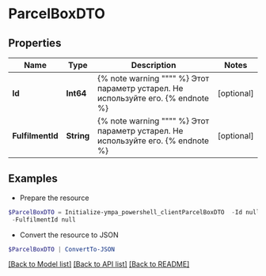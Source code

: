 # ParcelBoxDTO
## Properties

Name | Type | Description | Notes
------------ | ------------- | ------------- | -------------
**Id** | **Int64** | {% note warning &quot;&quot;&quot;&quot; %}  Этот параметр устарел. Не используйте его.  {% endnote %}  | [optional] 
**FulfilmentId** | **String** | {% note warning &quot;&quot;&quot;&quot; %}  Этот параметр устарел. Не используйте его.  {% endnote %}  | [optional] 

## Examples

- Prepare the resource
```powershell
$ParcelBoxDTO = Initialize-ympa_powershell_clientParcelBoxDTO  -Id null `
 -FulfilmentId null
```

- Convert the resource to JSON
```powershell
$ParcelBoxDTO | ConvertTo-JSON
```

[[Back to Model list]](../README.md#documentation-for-models) [[Back to API list]](../README.md#documentation-for-api-endpoints) [[Back to README]](../README.md)

